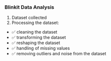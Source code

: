 ### Blinkit Data Analysis
1. Dataset collected
2. Processing the dataset:
- ✅ cleaning the dataset
- ✅ transforming the dataset
- ✅ reshaping the dataset
- ✅ handling of missing values
- ✅ removing outliers and noise from the dataset


